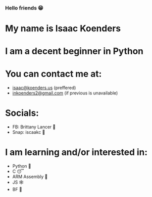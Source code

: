### Hello friends 😁
# My name is Isaac Koenders
# I am a decent beginner in Python
# You can contact me at:
- isaac@koenders.us (preffered)
- inkoenders2@gmail.com (if previous is unavailable)

# Socials:
- FB: Brittany Lancer 📖
- Snap: iscaakc 👻

# I am learning and/or interested in:
- Python 🐍 
- C 😴
- ARM Assembly 💪
- JS 🕸️
- BF 🧠
  
